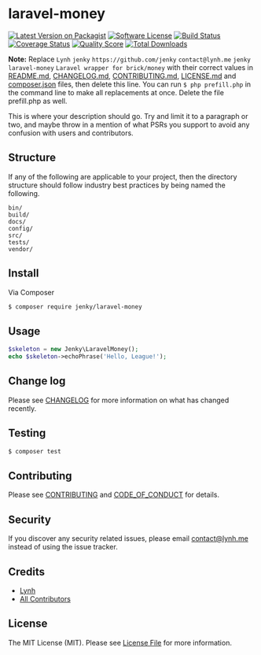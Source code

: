 # laravel-money

[![Latest Version on Packagist][ico-version]][link-packagist]
[![Software License][ico-license]](LICENSE.md)
[![Build Status][ico-travis]][link-travis]
[![Coverage Status][ico-scrutinizer]][link-scrutinizer]
[![Quality Score][ico-code-quality]][link-code-quality]
[![Total Downloads][ico-downloads]][link-downloads]

**Note:** Replace ```Lynh``` ```jenky``` ```https://github.com/jenky``` ```contact@lynh.me``` ```jenky``` ```laravel-money``` ```Laravel wrapper for brick/money``` with their correct values in [README.md](README.md), [CHANGELOG.md](CHANGELOG.md), [CONTRIBUTING.md](CONTRIBUTING.md), [LICENSE.md](LICENSE.md) and [composer.json](composer.json) files, then delete this line. You can run `$ php prefill.php` in the command line to make all replacements at once. Delete the file prefill.php as well.

This is where your description should go. Try and limit it to a paragraph or two, and maybe throw in a mention of what
PSRs you support to avoid any confusion with users and contributors.

## Structure

If any of the following are applicable to your project, then the directory structure should follow industry best practices by being named the following.

```
bin/        
build/
docs/
config/
src/
tests/
vendor/
```


## Install

Via Composer

``` bash
$ composer require jenky/laravel-money
```

## Usage

``` php
$skeleton = new Jenky\LaravelMoney();
echo $skeleton->echoPhrase('Hello, League!');
```

## Change log

Please see [CHANGELOG](CHANGELOG.md) for more information on what has changed recently.

## Testing

``` bash
$ composer test
```

## Contributing

Please see [CONTRIBUTING](CONTRIBUTING.md) and [CODE_OF_CONDUCT](CODE_OF_CONDUCT.md) for details.

## Security

If you discover any security related issues, please email contact@lynh.me instead of using the issue tracker.

## Credits

- [Lynh][link-author]
- [All Contributors][link-contributors]

## License

The MIT License (MIT). Please see [License File](LICENSE.md) for more information.

[ico-version]: https://img.shields.io/packagist/v/jenky/laravel-money.svg?style=flat-square
[ico-license]: https://img.shields.io/badge/license-MIT-brightgreen.svg?style=flat-square
[ico-travis]: https://img.shields.io/travis/jenky/laravel-money/master.svg?style=flat-square
[ico-scrutinizer]: https://img.shields.io/scrutinizer/coverage/g/jenky/laravel-money.svg?style=flat-square
[ico-code-quality]: https://img.shields.io/scrutinizer/g/jenky/laravel-money.svg?style=flat-square
[ico-downloads]: https://img.shields.io/packagist/dt/jenky/laravel-money.svg?style=flat-square

[link-packagist]: https://packagist.org/packages/jenky/laravel-money
[link-travis]: https://travis-ci.org/jenky/laravel-money
[link-scrutinizer]: https://scrutinizer-ci.com/g/jenky/laravel-money/code-structure
[link-code-quality]: https://scrutinizer-ci.com/g/jenky/laravel-money
[link-downloads]: https://packagist.org/packages/jenky/laravel-money
[link-author]: https://github.com/jenky
[link-contributors]: ../../contributors
